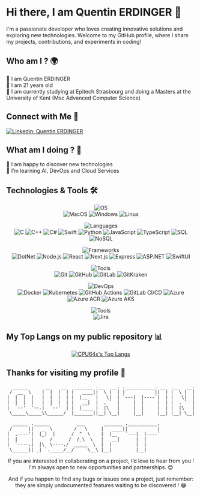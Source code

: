 # Hi there, I am Quentin ERDINGER 👋


I'm a passionate developer who loves creating innovative solutions and exploring new technologies. Welcome to my GitHub profile, where I share my projects, contributions, and experiments in coding!

## Who am I ? 🌍
👋 I am Quentin ERDINGER  
💬 I am 21 years old  
🌱 I am currently studying at Epitech Strasbourg and doing a Masters at the University of Kent (Msc Advanced Computer Science)

## Connect with Me 🤝
[![Linkedin: Quentin ERDINGER](https://img.shields.io/badge/-Quentin_ERDINGER-blue?style=flat-square&logo=Linkedin&logoColor=white&link=https://www.linkedin.com/in/quentin-erdinger-812588228/)](https://www.linkedin.com/in/quentin-erdinger-812588228/)  

## What am I doing ? 🚀
🔭 I am happy to discover new technologies  
🌱 I’m learning AI, DevOps and Cloud Services

## Technologies & Tools 🛠️
<div align="center">
<span style="pointer-events: none;">

![OS](https://img.shields.io/badge/OS-OS-informational?style=flat&logo=windows&logoColor=white&color=0078d4)  
![MacOS](https://img.shields.io/badge/OS-macOS-informational?style=flat&logo=apple&logoColor=white&color=0070c9)
![Windows](https://img.shields.io/badge/OS-Windows-informational?style=flat&logo=windows&logoColor=white&color=0078d4)
![Linux](https://img.shields.io/badge/OS-Linux-informational?style=flat&logo=linux&logoColor=white&color=2bbc8a)

![Languages](https://img.shields.io/badge/Languages-Languages-informational?style=flat&logo=code&logoColor=white&color=000000)  
![C](https://img.shields.io/badge/Code-C-informational?style=flat&logo=c&logoColor=white&color=2bbc8a)
![C++](https://img.shields.io/badge/Code-C%2B%2B-informational?style=flat&logo=c%2B%2B&logoColor=white&color=00599C)
![C#](https://img.shields.io/badge/Code-C%23-informational?style=flat&logo=csharp&logoColor=white&color=239120)
![Swift](https://img.shields.io/badge/Code-Swift-informational?style=flat&logo=swift&logoColor=white&color=FA7343)
![Python](https://img.shields.io/badge/Code-Python-informational?style=flat&logo=python&logoColor=white&color=3776AB)
![JavaScript](https://img.shields.io/badge/Code-JavaScript-informational?style=flat&logo=javascript&logoColor=white&color=F7DF1E)
![TypeScript](https://img.shields.io/badge/Code-TypeScript-informational?style=flat&logo=typescript&logoColor=white&color=3178C6)
![SQL](https://img.shields.io/badge/Code-SQL-informational?style=flat&logo=sql&logoColor=white&color=003B57)
![NoSQL](https://img.shields.io/badge/Code-NoSQL-informational?style=flat&logo=mongodb&logoColor=white&color=47A248)

![Frameworks](https://img.shields.io/badge/Frameworks-Frameworks-informational?style=flat&logo=code&logoColor=white&color=000000)  
![DotNet](https://img.shields.io/badge/Code-.NET-informational?style=flat&logo=dotnet&logoColor=white&color=512BD4)
![Node.js](https://img.shields.io/badge/Code-Node.js-informational?style=flat&logo=node.js&logoColor=white&color=339933)
![React](https://img.shields.io/badge/Code-React-informational?style=flat&logo=react&logoColor=white&color=61DAFB)
![Next.js](https://img.shields.io/badge/Code-Next.js-informational?style=flat&logo=next.js&logoColor=white&color=000000)
![Express](https://img.shields.io/badge/Code-Express-informational?style=flat&logo=express&logoColor=white&color=000000)
![ASP.NET](https://img.shields.io/badge/Code-ASP.NET-informational?style=flat&logo=dotnet&logoColor=white&color=512BD4)
![SwiftUI](https://img.shields.io/badge/Code-SwiftUI-informational?style=flat&logo=swift&logoColor=white&color=FA7343)

![Tools](https://img.shields.io/badge/Tools-Tools-informational?style=flat&logo=code&logoColor=white&color=000000)    
![Git](https://img.shields.io/badge/Tools-Git-informational?style=flat&logo=git&logoColor=white&color=F05032)
![GitHub](https://img.shields.io/badge/Tools-GitHub-informational?style=flat&logo=github&logoColor=white&color=181717)
![GitLab](https://img.shields.io/badge/Tools-GitLab-informational?style=flat&logo=gitlab&logoColor=white&color=FCA121)
![GitKraken](https://img.shields.io/badge/Tools-GitKraken-informational?style=flat&logo=gitkraken&logoColor=white&color=008C4A)

![DevOps](https://img.shields.io/badge/Tools-DevOps-informational?style=flat&logo=code&logoColor=white&color=000000)  
![Docker](https://img.shields.io/badge/Tools-Docker-informational?style=flat&logo=docker&logoColor=white&color=2496ED)
![Kubernetes](https://img.shields.io/badge/Tools-Kubernetes-informational?style=flat&logo=kubernetes&logoColor=white&color=326CE5)
![GitHub Actions](https://img.shields.io/badge/Tools-GitHub%20Actions-informational?style=flat&logo=githubactions&logoColor=white&color=2088FF)
![GitLab CI/CD](https://img.shields.io/badge/Tools-GitLab%20CI/CD-informational?style=flat&logo=gitlab&logoColor=white&color=FCA121)
![Azure](https://img.shields.io/badge/Tools-Azure-informational?style=flat&logo=azure&logoColor=white&color=0078D4)
![Azure ACR](https://img.shields.io/badge/Tools-Azure%20ACR-informational?style=flat&logo=azuredevops&logoColor=white&color=0078D4)
![Azure AKS](https://img.shields.io/badge/Tools-Azure%20AKS-informational?style=flat&logo=azurekubernetesservice&logoColor=white&color=0078D4)

![Tools](https://img.shields.io/badge/Tools-Tools-informational?style=flat&logo=code&logoColor=white&color=000000)  
![Jira](https://img.shields.io/badge/Tools-Jira-informational?style=flat&logo=jira&logoColor=white&color=0052CC)

</span>
</div>

## My Top Langs on my public repository 📊
<div align="center">

[![CPU64x's Top Langs](https://github-readme-stats.vercel.app/api/top-langs/?username=QuentinCraft&layout=compact&theme=tokyonight&exclude_repo=Dashboard&langs_count=6)](https://github.com/anuraghazra/github-readme-stats)

</div>

## Thanks for visiting my profile 🚀
<div align="center">

```
  ______      __    __   _______ .__   __. .___________. __  .__   __.
 /  __  \    |  |  |  | |   ____||  \ |  | |           ||  | |  \ |  |
|  |  |  |   |  |  |  | |  |__   |   \|  | `---|  |----`|  | |   \|  |
|  |  |  |   |  |  |  | |   __|  |  . `  |     |  |     |  | |  . `  |
|  `--'  '--.|  `--'  | |  |____ |  |\   |     |  |     |  | |  |\   |
 \_____\_____\\______/  |_______||__| \__|     |__|     |__| |__| \__|
                                                                      
  ______ .______          ___       _______ .___________.             
 /      ||   _  \        /   \     |   ____||           |             
|  ,----'|  |_)  |      /  ^  \    |  |__   `---|  |----`             
|  |     |      /      /  /_\  \   |   __|      |  |                  
|  `----.|  |\  \----./  _____  \  |  |         |  |                  
 \______|| _| `._____/__/     \__\ |__|         |__|                  
```

</div>

<div align="center">

If you are interested in collaborating on a project, I’d love to hear from you ! I'm always open to new opportunities and partnerships. 😊  

And if you happen to find any bugs or issues one a project, just remember: they are simply undocumented features waiting to be discovered ! 😂

</div>